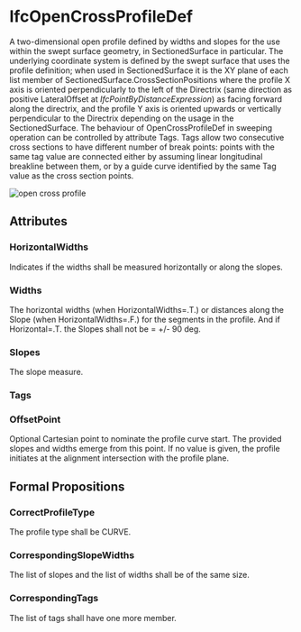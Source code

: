 # IfcOpenCrossProfileDef

A two-dimensional open profile defined by widths and slopes for the use within the swept surface geometry, in SectionedSurface in particular. The underlying coordinate system is defined by the swept surface that uses the profile definition; when used in SectionedSurface it is the XY plane of each list member of SectionedSurface.CrossSectionPositions where the profile X axis is oriented perpendicularly to the left of the Directrix (same direction as positive LateralOffset at _IfcPointByDistanceExpression_) as facing forward along the directrix, and the profile Y axis is oriented upwards or vertically perpendicular to the Directrix depending on the usage in the SectionedSurface.
The behaviour of OpenCrossProfileDef in sweeping operation can be controlled by attribute Tags. Tags allow two consecutive cross sections to have different number of break points: points with the same tag value are connected either by assuming linear longitudinal breakline between them, or by a guide curve identified by the same Tag value as the cross section points.

![open cross profile](../../../../figures/IfcOpenCrossProfileDef.png "Figure 1 &mdash; Open cross profile")

## Attributes

### HorizontalWidths
Indicates if the widths shall be measured horizontally or along the slopes.

### Widths
The horizontal widths (when HorizontalWidths=.T.) or distances along the Slope (when HorizontalWidths=.F.)  for the segments in the profile. And if Horizontal=.T. the Slopes shall not be = +/- 90 deg.

### Slopes
The slope measure.

### Tags

### OffsetPoint
Optional Cartesian point to nominate the profile curve start. The provided slopes and widths emerge from this point. If no value is given, the profile initiates at the alignment intersection with the profile plane.

## Formal Propositions

### CorrectProfileType

The profile type shall be CURVE.

### CorrespondingSlopeWidths

The list of slopes and the list of widths shall be of the same size.

### CorrespondingTags

The list of tags shall have one more member.
